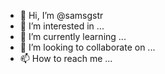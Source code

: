 - 👋 Hi, I’m @samsgstr
- 👀 I’m interested in ...
- 🌱 I’m currently learning ...
- 💞️ I’m looking to collaborate on ...
- 📫 How to reach me ...

<!---
samsgstr/samsgstr is a ✨ special ✨ repository because its `README.md` (this file) appears on your GitHub profile.
You can click the Preview link to take a look at your changes.
--->
